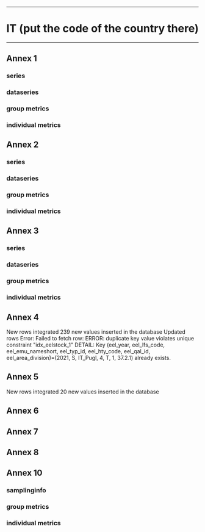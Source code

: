 -----------------------------------------------------------
# IT (put the code of the country there) 
-----------------------------------------------------------

## Annex 1

### series

### dataseries


### group metrics


### individual metrics

## Annex 2

### series

### dataseries


### group metrics


### individual metrics



## Annex 3

### series

### dataseries


### group metrics


### individual metrics



## Annex 4
New rows integrated 239 new values inserted in the database
Updated rows Error: Failed to fetch row: ERROR:  duplicate key value violates unique constraint "idx_eelstock_1"
DETAIL:  Key (eel_year, eel_lfs_code, eel_emu_nameshort, eel_typ_id, eel_hty_code, eel_qal_id, eel_area_division)=(2021, S, IT_Pugl, 4, T, 1, 37.2.1) already exists.

## Annex 5
New rows integrated 20 new values inserted in the database


## Annex 6



## Annex 7



## Annex 8



## Annex 10

### samplinginfo


### group metrics


### individual metrics

